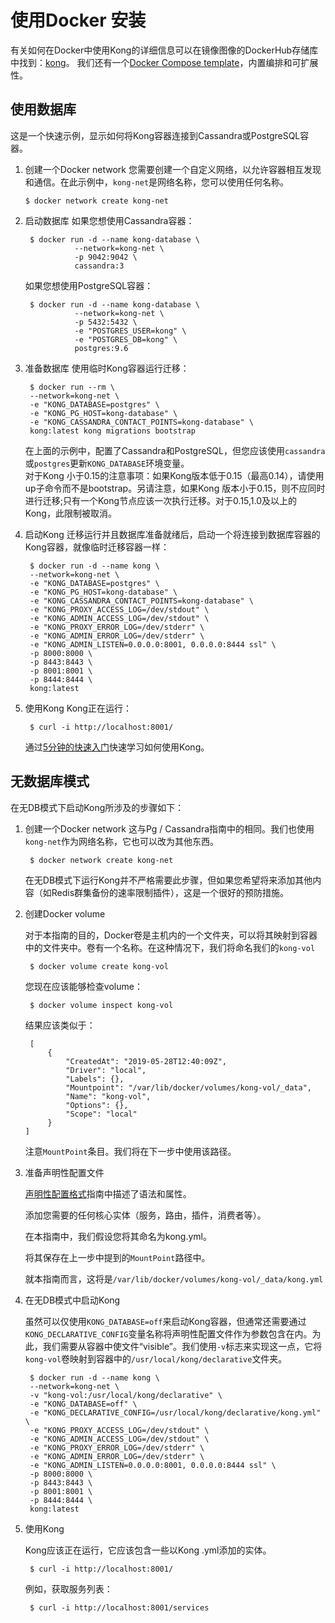 # 使用Docker 安装

有关如何在Docker中使用Kong的详细信息可以在镜像图像的DockerHub存储库中找到：[kong](https://hub.docker.com/_/kong/)。
我们还有一个[Docker Compose template](https://github.com/Kong/docker-kong/tree/master/compose)，内置编排和可扩展性。

## 使用数据库

这是一个快速示例，显示如何将Kong容器连接到Cassandra或PostgreSQL容器。

1. 创建一个Docker network
	您需要创建一个自定义网络，以允许容器相互发现和通信。在此示例中，`kong-net`是网络名称，您可以使用任何名称。
    ```
    $ docker network create kong-net
    ```
2. 启动数据库
	如果您想使用Cassandra容器：
    ```
     $ docker run -d --name kong-database \
               --network=kong-net \
               -p 9042:9042 \
               cassandra:3
    ```
    如果您想使用PostgreSQL容器：
    ```
     $ docker run -d --name kong-database \
               --network=kong-net \
               -p 5432:5432 \
               -e "POSTGRES_USER=kong" \
               -e "POSTGRES_DB=kong" \
               postgres:9.6
    ```
3. 准备数据库
	使用临时Kong容器运行迁移：
    ```
     $ docker run --rm \
     --network=kong-net \
     -e "KONG_DATABASE=postgres" \
     -e "KONG_PG_HOST=kong-database" \
     -e "KONG_CASSANDRA_CONTACT_POINTS=kong-database" \
     kong:latest kong migrations bootstrap
    ```
    在上面的示例中，配置了Cassandra和PostgreSQL，但您应该使用`cassandra`或`postgres`更新`KONG_DATABASE`环境变量。    
    对于Kong 小于0.15的注意事项：如果Kong版本低于0.15（最高0.14），请使用up子命令而不是bootstrap。另请注意，如果Kong  版本小于0.15，则不应同时进行迁移;只有一个Kong节点应该一次执行迁移。对于0.15,1.0及以上的Kong，此限制被取消。

4. 启动Kong
	迁移运行并且数据库准备就绪后，启动一个将连接到数据库容器的Kong容器，就像临时迁移容器一样：
    ```
     $ docker run -d --name kong \
     --network=kong-net \
     -e "KONG_DATABASE=postgres" \
     -e "KONG_PG_HOST=kong-database" \
     -e "KONG_CASSANDRA_CONTACT_POINTS=kong-database" \
     -e "KONG_PROXY_ACCESS_LOG=/dev/stdout" \
     -e "KONG_ADMIN_ACCESS_LOG=/dev/stdout" \
     -e "KONG_PROXY_ERROR_LOG=/dev/stderr" \
     -e "KONG_ADMIN_ERROR_LOG=/dev/stderr" \
     -e "KONG_ADMIN_LISTEN=0.0.0.0:8001, 0.0.0.0:8444 ssl" \
     -p 8000:8000 \
     -p 8443:8443 \
     -p 8001:8001 \
     -p 8444:8444 \
     kong:latest
    ```

5. 使用Kong
	Kong正在运行：
    ```
     $ curl -i http://localhost:8001/
    ```
    通过[5分钟的快速入门](https://docs.konghq.com/latest/getting-started/quickstart)快速学习如何使用Kong。

## 无数据库模式

在无DB模式下启动Kong所涉及的步骤如下：

1. 创建一个Docker network
	这与Pg / Cassandra指南中的相同。我们也使用`kong-net`作为网络名称，它也可以改为其他东西。
    ```
     $ docker network create kong-net
    ```
    在无DB模式下运行Kong并不严格需要此步骤，但如果您希望将来添加其他内容（如Redis群集备份的速率限制插件），这是一个很好的预防措施。

2. 创建Docker volume

	对于本指南的目的，Docker卷是主机内的一个文件夹，可以将其映射到容器中的文件夹中。卷有一个名称。在这种情况下，我们将命名我们的`kong-vol`
    ```
     $ docker volume create kong-vol
    ```
    您现在应该能够检查volume：
    ```
     $ docker volume inspect kong-vol
    ```
    结果应该类似于：
    ```
     [
         {
             "CreatedAt": "2019-05-28T12:40:09Z",
             "Driver": "local",
             "Labels": {},
             "Mountpoint": "/var/lib/docker/volumes/kong-vol/_data",
             "Name": "kong-vol",
             "Options": {},
             "Scope": "local"
         }
 	]
    ```
    注意`MountPoint`条目。我们将在下一步中使用该路径。

3. 准备声明性配置文件

	[声明性配置格式](https://docs.konghq.com/1.3.x/db-less-and-declarative-config/#the-declarative-configuration-format)指南中描述了语法和属性。
    
    添加您需要的任何核心实体（服务，路由，插件，消费者等）。
    
    在本指南中，我们假设您将其命名为kong.yml。
    
    将其保存在上一步中提到的`MountPoint`路径中。
    
    就本指南而言，这将是`/var/lib/docker/volumes/kong-vol/_data/kong.yml`

4. 在无DB模式中启动Kong
	
    虽然可以仅使用`KONG_DATABASE=off`来启动Kong容器，但通常还需要通过`KONG_DECLARATIVE_CONFIG`变量名称将声明性配置文件作为参数包含在内。为此，我们需要从容器中使文件“visible”。我们使用`-v`标志来实现这一点，它将`kong-vol`卷映射到容器中的`/usr/local/kong/declarative`文件夹。
    ```
     $ docker run -d --name kong \
     --network=kong-net \
     -v "kong-vol:/usr/local/kong/declarative" \
     -e "KONG_DATABASE=off" \
     -e "KONG_DECLARATIVE_CONFIG=/usr/local/kong/declarative/kong.yml" \
     -e "KONG_PROXY_ACCESS_LOG=/dev/stdout" \
     -e "KONG_ADMIN_ACCESS_LOG=/dev/stdout" \
     -e "KONG_PROXY_ERROR_LOG=/dev/stderr" \
     -e "KONG_ADMIN_ERROR_LOG=/dev/stderr" \
     -e "KONG_ADMIN_LISTEN=0.0.0.0:8001, 0.0.0.0:8444 ssl" \
     -p 8000:8000 \
     -p 8443:8443 \
     -p 8001:8001 \
     -p 8444:8444 \
     kong:latest
    ```

5. 使用Kong
	
    Kong应该正在运行，它应该包含一些以Kong .yml添加的实体。
    ```
     $ curl -i http://localhost:8001/
    ```
    例如，获取服务列表：
    ```
     $ curl -i http://localhost:8001/services
    ```
    




